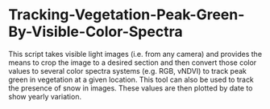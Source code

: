 # Tracking-Vegetation-Peak-Green-By-Visible-Color-Spectra
This script takes visible light images (i.e. from any camera) and provides the means to crop the image to a desired section and then convert those color values to several color spectra systems (e.g. RGB, vNDVI) to track peak green in vegetation at a given location. This tool can also be used to track the presence of snow in images. These values are then plotted by date to show yearly variation.
